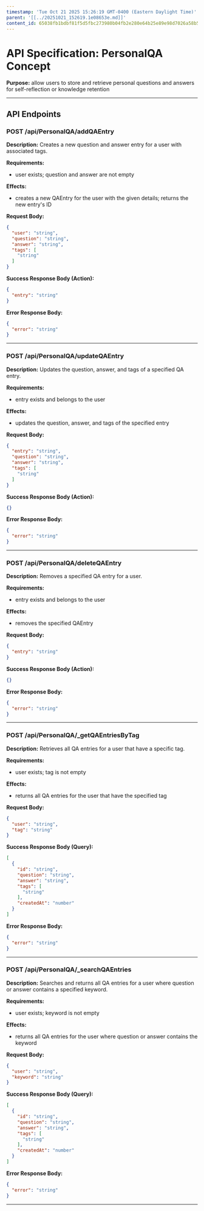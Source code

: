 ```yaml
---
timestamp: 'Tue Oct 21 2025 15:26:19 GMT-0400 (Eastern Daylight Time)'
parent: '[[../20251021_152619.1e08653e.md]]'
content_id: 65038fb1bdbf81f5d5fbc273980b04fb2e280e64b25e89e98d7026a58b530013
---
```


# API Specification: PersonalQA Concept

**Purpose:** allow users to store and retrieve personal questions and answers for self-reflection or knowledge retention

***

## API Endpoints

### POST /api/PersonalQA/addQAEntry

**Description:** Creates a new question and answer entry for a user with associated tags.

**Requirements:**

* user exists; question and answer are not empty

**Effects:**

* creates a new QAEntry for the user with the given details; returns the new entry's ID

**Request Body:**

```json
{
  "user": "string",
  "question": "string",
  "answer": "string",
  "tags": [
    "string"
  ]
}
```

**Success Response Body (Action):**

```json
{
  "entry": "string"
}
```

**Error Response Body:**

```json
{
  "error": "string"
}
```

***

### POST /api/PersonalQA/updateQAEntry

**Description:** Updates the question, answer, and tags of a specified QA entry.

**Requirements:**

* entry exists and belongs to the user

**Effects:**

* updates the question, answer, and tags of the specified entry

**Request Body:**

```json
{
  "entry": "string",
  "question": "string",
  "answer": "string",
  "tags": [
    "string"
  ]
}
```

**Success Response Body (Action):**

```json
{}
```

**Error Response Body:**

```json
{
  "error": "string"
}
```

***

### POST /api/PersonalQA/deleteQAEntry

**Description:** Removes a specified QA entry for a user.

**Requirements:**

* entry exists and belongs to the user

**Effects:**

* removes the specified QAEntry

**Request Body:**

```json
{
  "entry": "string"
}
```

**Success Response Body (Action):**

```json
{}
```

**Error Response Body:**

```json
{
  "error": "string"
}
```

***

### POST /api/PersonalQA/\_getQAEntriesByTag

**Description:** Retrieves all QA entries for a user that have a specific tag.

**Requirements:**

* user exists; tag is not empty

**Effects:**

* returns all QA entries for the user that have the specified tag

**Request Body:**

```json
{
  "user": "string",
  "tag": "string"
}
```

**Success Response Body (Query):**

```json
[
  {
    "id": "string",
    "question": "string",
    "answer": "string",
    "tags": [
      "string"
    ],
    "createdAt": "number"
  }
]
```

**Error Response Body:**

```json
{
  "error": "string"
}
```

***

### POST /api/PersonalQA/\_searchQAEntries

**Description:** Searches and returns all QA entries for a user where question or answer contains a specified keyword.

**Requirements:**

* user exists; keyword is not empty

**Effects:**

* returns all QA entries for the user where question or answer contains the keyword

**Request Body:**

```json
{
  "user": "string",
  "keyword": "string"
}
```

**Success Response Body (Query):**

```json
[
  {
    "id": "string",
    "question": "string",
    "answer": "string",
    "tags": [
      "string"
    ],
    "createdAt": "number"
  }
]
```

**Error Response Body:**

```json
{
  "error": "string"
}
```

***
